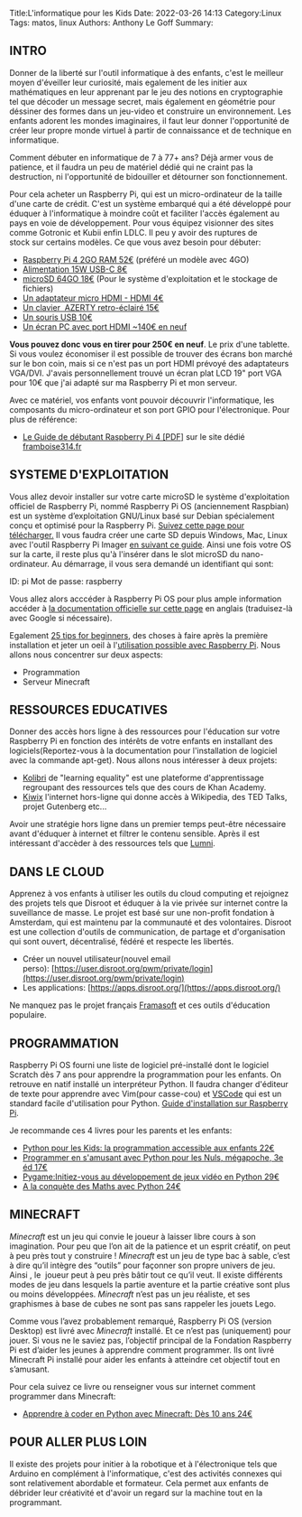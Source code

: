 ﻿Title:L'informatique pour les Kids
Date: 2022-03-26 14:13
Category:Linux
Tags: matos, linux
Authors: Anthony Le Goff
Summary:

## INTRO

Donner de la liberté sur l'outil informatique à des enfants, c'est le meilleur moyen d'éveiller leur curiosité, mais egalement de les initier aux mathématiques en leur apprenant par le jeu des notions en cryptographie tel que décoder un message secret, mais également en géométrie pour déssiner des formes dans un jeu-video et construire un environnement. Les enfants adorent les mondes imaginaires, il faut leur donner l'opportunité de créer leur propre monde virtuel à partir de connaissance et de technique en informatique.

Comment débuter en informatique de 7 à 77+ ans? Déjà armer vous de patience, et il faudra un peu de matériel dédié qui ne craint pas la destruction, ni l'opportunité de bidouiller et détourner son fonctionnement.

Pour cela acheter un Raspberry Pi, qui est un micro-ordinateur de la taille d'une carte de crédit. C'est un système embarqué qui a été développé pour éduquer à l'informatique à moindre coût et faciliter l'accès également au pays en voie de développement. Pour vous équipez visionner des sites comme Gotronic et Kubii enfin LDLC. Il peu y avoir des ruptures de stock sur certains modèles. Ce que vous avez besoin pour débuter:

*   [Raspberry Pi 4 2GO RAM 52€](https://www.kubii.fr/cartes-raspberry-pi/2771-nouveau-raspberry-pi-4-modele-b-2gb-0765756931175.html) (préféré un modèle avec 4GO)
*   [Alimentation 15W USB-C 8€](https://www.kubii.fr/alimentations/2678-alimentation-officielle-usb-type-c-raspberry-pi-3272496300002.html?search_query=alimentation&results=295)
*   [microSD 64GO 18€](https://www.ldlc.com/fiche/PB00391413.html) (Pour le système d'exploitation et le stockage de fichiers)
*   [Un adaptateur micro HDMI - HDMI 4€](https://www.kubii.fr/cables-adaptateurs-video/2949-adaptateur-officiel-micro-hdmi-vers-hdmi-644824915043.html)
*   [Un clavier  AZERTY retro-éclairé 15€](https://www.ldlc.com/fiche/PB00281752.html)
*   [Un souris USB 10€](https://www.ldlc.com/fiche/PB00152295.html)
*   [Un écran PC avec port HDMI ~140€ en neuf](https://www.ldlc.com/fiche/PB00423452.html)

  

**Vous pouvez donc vous en tirer pour 250€ en neuf**. Le prix d'une tablette. Si vous voulez économiser il est possible de trouver des écrans bon marché sur le bon coin, mais si ce n'est pas un port HDMI prévoyé des adaptateurs VGA/DVI. J'avais personnellement trouvé un écran plat LCD 19" port VGA pour 10€ que j'ai adapté sur ma Raspberry Pi et mon serveur. 

Avec ce matériel, vos enfants vont pouvoir découvrir l'informatique, les composants du micro-ordinateur et son port GPIO pour l'électronique. Pour plus de référence:

*   [Le Guide de débutant Raspberry Pi 4 \[PDF\]](https://www.framboise314.fr/docs/BeginnersGuide-4thEd-FR_v5.pdf) sur le site dédié [framboise314.fr](https://www.framboise314.fr/)

## SYSTEME D'EXPLOITATION

Vous allez devoir installer sur votre carte microSD le système d'exploitation officiel de Raspberry Pi, nommé Raspberry Pi OS (anciennement Raspbian) est un système d’exploitation GNU/Linux basé sur Debian spécialement conçu et optimisé pour la Raspberry Pi. [Suivez cette page pour télécharger.](https://raspberry-pi.fr/telechargements/) Il vous faudra créer une carte SD depuis Windows, Mac, Linux avec l'outil Raspberry Pi Imager [en suivant ce guide](https://raspberry-pi.fr/creer-carte-sd-windows-mac-linux-raspberry-pi-imager/). Ainsi une fois votre OS sur la carte, il reste plus qu'à l'insérer dans le slot microSD du nano-ordinateur. Au démarrage, il vous sera demandé un identifiant qui sont:

ID: pi
Mot de passe: raspberry

Vous allez alors acccéder à Raspberry Pi OS pour plus ample information accéder à [la documentation officielle sur cette page](https://www.raspberrypi.com/documentation/) en anglais (traduisez-là avec Google si nécessaire).

Egalement [25 tips for beginners](https://raspberrytips.com/raspberry-pi-tips-beginners/), des choses à faire après la première installation et jeter un oeil à l'[utilisation possible avec Raspberry Pi](https://www.makeuseof.com/tag/different-uses-raspberry-pi/). Nous allons nous concentrer sur deux aspects:

*   Programmation
*   Serveur Minecraft

## RESSOURCES EDUCATIVES

Donner des accès hors ligne à des ressources pour l'éducation sur votre Raspberry Pi en fonction des intérêts de votre enfants en installant des logiciels(Reportez-vous à la documentation pour l'installation de logiciel avec la commande apt-get). Nous allons nous intéresser à deux projets:

*   [Kolibri](https://learningequality.org/kolibri/) de "learning equality" est une plateforme d'apprentissage regroupant des ressources tels que des cours de Khan Academy.
*   [Kiwix](https://www.kiwix.org/fr/) l'internet hors-ligne qui donne accès à Wikipedia, des TED Talks, projet Gutenberg etc...

Avoir une stratégie hors ligne dans un premier temps peut-être nécessaire avant d'éduquer à internet et filtrer le contenu sensible. Après il est intéressant d'accèder à des ressources tels que [Lumni](https://www.lumni.fr/).

## DANS LE CLOUD

Apprenez à vos enfants à utiliser les outils du cloud computing et rejoignez des projets tels que Disroot et éduquer à la vie privée sur internet contre la suveillance de masse. Le projet est basé sur une non-profit fondation à Amsterdam, qui est maintenu par la communauté et des volontaires. Disroot est une collection d'outils de communication, de partage et d'organisation qui sont ouvert, décentralisé, fédéré et respecte les libertés.

*   Créer un nouvel utilisateur(nouvel email perso): [https://user.disroot.org/pwm/private/login](https://user.disroot.org/pwm/private/login)
*   Les applications: [https://apps.disroot.org/](https://apps.disroot.org/)

Ne manquez pas le projet français [Framasoft](https://framasoft.org/fr/) et ces outils d'éducation populaire.

## PROGRAMMATION

Raspberry Pi OS fourni une liste de logiciel pré-installé dont le logiciel Scratch dès 7 ans pour apprendre la programmation pour les enfants. On retrouve en natif installé un interpréteur Python. Il faudra changer d'éditeur de texte pour apprendre avec Vim(pour casse-cou) et [VSCode](https://code.visualstudio.com/) qui est un standard facile d'utilisation pour Python. [Guide d'installation sur Raspberry Pi](https://code.visualstudio.com/docs/setup/raspberry-pi).

Je recommande ces 4 livres pour les parents et les enfants:

*   [Python pour les Kids: la programmation accessible aux enfants 22€](https://www.amazon.fr/Python-pour-kids-prorammation-accessible/dp/2212140886)
*   [Programmer en s'amusant avec Python pour les Nuls, mégapoche, 3e éd 17€](https://www.amazon.fr/Programmer-samusant-avec-Python-m%C3%A9gapoche/dp/2412056080/ref=asc_df_2412056080/?tag=googshopfr-21&linkCode=df0&hvadid=411535311074&hvpos=&hvnetw=g&hvrand=7585781742632118253&hvpone=&hvptwo=&hvqmt=&hvdev=c&hvdvcmdl=&hvlocint=&hvlocphy=9055186&hvtargid=pla-932049526250&psc=1&tag=&ref=&adgrpid=92288642049&hvpone=&hvptwo=&hvadid=411535311074&hvpos=&hvnetw=g&hvrand=7585781742632118253&hvqmt=&hvdev=c&hvdvcmdl=&hvlocint=&hvlocphy=9055186&hvtargid=pla-932049526250)
*   [Pygame:Initiez-vous au développement de jeux vidéo en Python 29€](https://www.editions-eni.fr/supports-de-cours/livre/pygame-initiez-vous-au-developpement-de-jeux-video-en-python-9782409021688)
*   [A la conquète des Maths avec Python 24€](https://livre.fnac.com/a14028547/Peter-Farrell-A-la-conquete-des-maths-avec-Python)

## MINECRAFT

_Minecraft_ est un jeu qui convie le joueur à laisser libre cours à son imagination. Pour peu que l’on ait de la patience et un esprit créatif, on peut à peu près tout y construire ! _Minecraft_ est un jeu de type bac à sable, c’est à dire qu’il intègre des “outils” pour façonner son propre univers de jeu. Ainsi , le  joueur peut à peu près bâtir tout ce qu’il veut. Il existe différents modes de jeu dans lesquels la partie aventure et la partie créative sont plus ou moins développées. _Minecraft_ n’est pas un jeu réaliste, et ses graphismes à base de cubes ne sont pas sans rappeler les jouets Lego.  

Comme vous l’avez probablement remarqué, Raspberry Pi OS (version Desktop) est livré avec _Minecraft_ installé. Et ce n’est pas (uniquement) pour jouer. Si vous ne le saviez pas, l’objectif principal de la Fondation Raspberry Pi est d’aider les jeunes à apprendre comment programmer. Ils ont livré Minecraft Pi installé pour aider les enfants à atteindre cet objectif tout en s’amusant.  

Pour cela suivez ce livre ou renseigner vous sur internet comment programmer dans Minecraft:

*   [Apprendre à coder en Python avec Minecraft: Dès 10 ans 24€](https://www.amazon.fr/Apprendre-coder-Python-Minecraft-%C3%A9dition/dp/2212677219)
    

## POUR ALLER PLUS LOIN

Il existe des projets pour initier à la robotique et à l'électronique tels que Arduino en complément à l'informatique, c'est des activités connexes qui sont relativement abordable et formateur. Cela permet aux enfants de débrider leur créativité et d'avoir un regard sur la machine tout en la programmant.
